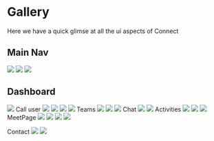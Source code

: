 # Gallery

Here we have a quick glimse at all the ui aspects of Connect

## Main Nav

<img src="./images/1.png">
<img src="./images/2.png">
<img src="./images/3.png">

## Dashboard

<img src="./images/6.png">
Call user
<img src="./images/22.png">
<img src="./images/7.png">
<img src="./images/8.png">
<img src="./images/17.png">
Teams
<img src="./images/11.png">
<img src="./images/12.png">
<img src="./images/13.png">
Chat
<img src="./images/14.png">
<img src="./images/16.png">
Activities
<img src="./images/10.png">
<img src="./images/15.png">
<img src="./images/9.png">
MeetPage
<img src="./images/18.png">
<img src="./images/19.png">
<img src="./images/20.png">
<img src="./images/21.png">

Contact
<img src="./images/4.png">
<img src="./images/5.png">
